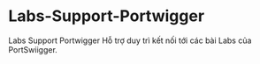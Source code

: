 # Labs-Support-Portwigger
Labs Support Portwigger
Hỗ trợ duy trì kết nối tới các bài Labs của PortSwiigger.
